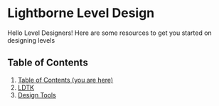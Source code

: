 # Lightborne Level Design

Hello Level Designers! Here are some resources to get you started on designing levels

## Table of Contents

1. [Table of Contents (you are here)](/resources/level-design/index.md)
2. [LDTK](/resources/level-design/ldtk.md)
3. [Design Tools](/resources/level-design/design-tools.md)
